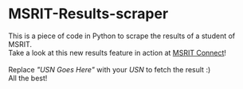 # MSRIT-Results-scraper
This is a piece of code in Python to scrape the results of a student of MSRIT.<br>
Take a look at this new results feature in action at [MSRIT Connect](https://play.google.com/store/apps/details?id=msrit.msritconnect.com.msritconnect&hl=en)!<br>
<br>
Replace <i>"USN Goes Here"</i> with your <i>USN</i> to fetch the result :) <br>
All the best!
